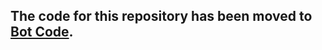 ## The code for this repository has been moved to [Bot Code](https://github.com/FutureDeveloperZ/FakeWolfkid).
